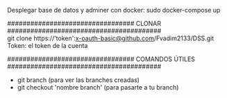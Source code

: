 Desplegar base de datos y adminer con docker:
sudo docker-compose up 


#################################  CLONAR ########################################             
git clone https://'token':x-oauth-basic@github.com/Fvadim2133/DSS.git  
Token: el token de la cuenta 


#################################  COMANDOS ÚTILES ########################################                                                                    
 - git branch  (para ver las branches creadas)
 - git checkout 'nombre branch' (para pasarte a tu branch)                                                                                                         

